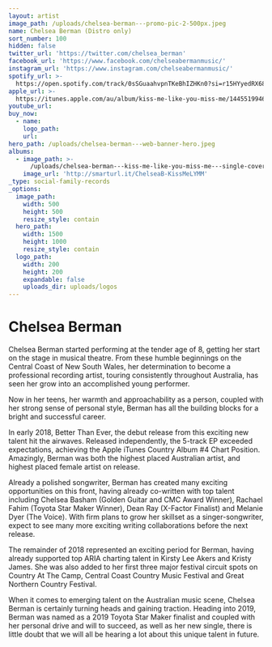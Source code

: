 ```yaml
---
layout: artist
image_path: /uploads/chelsea-berman---promo-pic-2-500px.jpeg
name: Chelsea Berman (Distro only)
sort_number: 100
hidden: false
twitter_url: 'https://twitter.com/chelsea_berman'
facebook_url: 'https://www.facebook.com/chelseabermanmusic/'
instagram_url: 'https://www.instagram.com/chelseabermanmusic/'
spotify_url: >-
  https://open.spotify.com/track/0sSGuaahvpnTKeBhIZHKn0?si=r15HYyedRX68qKWRv7InNA
apple_url: >-
  https://itunes.apple.com/au/album/kiss-me-like-you-miss-me/1445519946?i=1445520192
youtube_url:
buy_now:
  - name:
    logo_path:
    url:
hero_path: /uploads/chelsea-berman---web-banner-hero.jpeg
albums:
  - image_path: >-
      /uploads/chelsea-berman---kiss-me-like-you-miss-me---single-cover-600px.jpeg
    image_url: 'http://smarturl.it/ChelseaB-KissMeLYMM'
_type: social-family-records
_options:
  image_path:
    width: 500
    height: 500
    resize_style: contain
  hero_path:
    width: 1500
    height: 1000
    resize_style: contain
  logo_path:
    width: 200
    height: 200
    expandable: false
    uploads_dir: uploads/logos
---
```


# Chelsea Berman

Chelsea Berman started performing at the tender age of 8, getting her start on the stage in musical theatre. From these humble beginnings on the Central Coast of New South Wales, her determination to become a professional recording artist, touring consistently throughout Australia, has seen her grow into an accomplished young performer.

Now in her teens, her warmth and approachability as a person, coupled with her strong sense of personal style, Berman has all the building blocks for a bright and successful career.

In early 2018, Better Than Ever, the debut release from this exciting new talent hit the airwaves. Released independently, the 5-track EP exceeded expectations, achieving the Apple iTunes Country Album \#4 Chart Position. Amazingly, Berman was both the highest placed Australian artist, and highest placed female artist on release.

Already a polished songwriter, Berman has created many exciting opportunities on this front, having already co-written with top talent including Chelsea Basham (Golden Guitar and CMC Award Winner), Rachael Fahim (Toyota Star Maker Winner), Dean Ray (X-Factor Finalist) and Melanie Dyer (The Voice). With firm plans to grow her skillset as a singer-songwriter, expect to see many more exciting writing collaborations before the next release.

The remainder of 2018 represented an exciting period for Berman, having already supported top ARIA charting talent in Kirsty Lee Akers and Kristy James. She was also added to her first three major festival circuit spots on Country At The Camp, Central Coast Country Music Festival and Great Northern Country Festival.

When it comes to emerging talent on the Australian music scene, Chelsea Berman is certainly turning heads and gaining traction. Heading into 2019, Berman was named as a 2019 Toyota Star Maker finalist and coupled with her personal drive and will to succeed, as well as her new single, there is little doubt that we will all be hearing a lot about this unique talent in future.